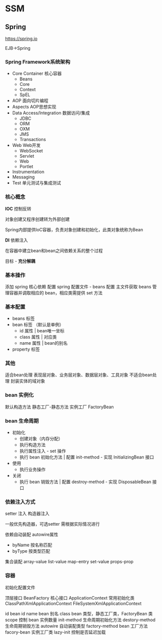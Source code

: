 # SSM

## Spring

https://spring.io

EJB->Spring

### Spring Framework系统架构

- Core Container 核心容器
  - Beans
  - Core
  - Context
  - SpEL
- AOP 面向切片编程
- Aspects AOP思想实现
- Data Access/Integration 数据访问/集成
  - JDBC
  - ORM
  - OXM
  - JMS
  - Transactions
- Web Web开发
  - WebSocket
  - Servlet
  - Web
  - Portlet
- Instrumentation
- Messaging
- Test 单元测试与集成测试

### 核心概念

**IOC** 控制反转

对象创建又程序创建转为外部创建

Spring内部提供IoC容器，负责对象创建和初始化，此类对象统称为Bean

**DI** 依赖注入

在容器中建立bean和bean之间依赖关系的整个过程

目标 - **充分解耦**

### 基本操作

添加 spring 核心依赖
配置 spring 配置文件 - beans 配置
主文件获取 beans 管理容器并调取相应的 bean，相应类需提供 set 方法

### 基本配置

* beans 标签
* bean 标签 （默认是单例）
  * id 属性 | bean唯一坐标
  * class 属性 | 对应类
  * name 属性 | bean的别名
* property 标签

### 其他

适合bean处理    表现层对象、业务层对象、数据层对象、工具对象
不适合bean处理    封装实体的域对象

### bean 实例化

默认构造方法
静态工厂-静态方法
实例工厂
FactoryBean

### bean 生命周期

* 初始化
  * 创建对象（内存分配）
  * 执行构造方法
  * 执行属性注入 - set 操作
  * 执行 bean 初始化方法 | 配置 init-method - 实现 InitializingBean 接口
* 使用
  * 执行业务操作
* 关闭
  * 执行 bean 销毁方法 | 配置 destroy-method - 实现 DisposableBean 接口

### 依赖注入方式

setter 注入
构造器注入

一般优先构造器，可选setter
需根据实际情况进行

依赖自动装配 autowire属性
* byName 按名称匹配
* byType 按类型匹配

集合装配
array-value
list-value
map-entry
set-value
props-prop

### 容器

初始化配置文件

顶层接口 BeanFactory
核心接口 ApplicationContext
常用初始化类
ClassPathXmlApplicationContext
FileSystemXmlApplicationContext

id bean id
name bean 别名
class bean 类型，静态工厂类，FactoryBean 类
scope 控制 bean 实例数量
init-method 生命周期初始化方法
destory-method 生命周期销毁方法
autowire 自动装配类型
factory-method bean 工厂方法
facory-bean 实例工厂类
lazy-init 控制是否延迟加载
